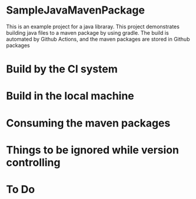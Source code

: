 # SampleJavaMavenPackage

This is an example project for a java libraray. This project demonstrates building java files to a maven package by using gradle. The build is automated by Github Actions, and the maven packages are stored in Github packages



# Build by the CI system

# Build in the local machine

# Consuming the maven packages

# Things to be ignored while version controlling

# To Do
